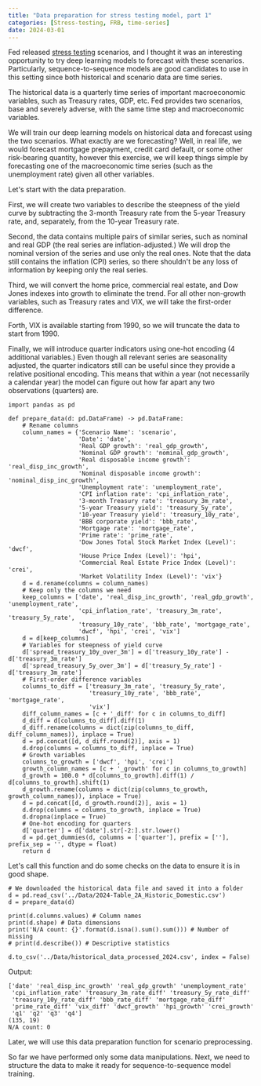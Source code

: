 ```yaml
---
title: "Data preparation for stress testing model, part 1"
categories: [Stress-testing, FRB, time-series]
date: 2024-03-01
---
```


Fed released <a href="https://www.federalreserve.gov/supervisionreg/dfa-stress-tests-2024.htm">stress testing</a> scenarios, and I thought it was an interesting opportunity to try deep learning models to forecast with these scenarios. Particularly, sequence-to-sequence models are good candidates to use in this setting since both historical and scenario data are time series.

The historical data is a quarterly time series of important macroeconomic variables, such as Treasury rates, GDP, etc. Fed provides two scenarios, base and severely adverse, with the same time step and macroeconomic variables.

We will train our deep learning models on historical data and forecast using the two scenarios. What exactly are we forecasting? Well, in real life, we would forecast mortgage prepayment, credit card default, or some other risk-bearing quantity, however this exercise, we will keep things simple by forecasting one of the macroeconomic time series (such as the unemployment rate) given all other variables.

Let's start with the data preparation.

First, we will create two variables to describe the steepness of the yield curve by subtracting the 3-month Treasury rate from the 5-year Treasury rate, and, separately, from the 10-year Treasury rate.

Second, the data contains multiple pairs of similar series, such as nominal and real GDP (the real series are inflation-adjusted.) We will drop the nominal version of the series and use only the real ones. Note that the data still contains the inflation (CPI) series, so there shouldn't be any loss of information by keeping only the real series.

Third, we will convert the home price, commercial real estate, and Dow Jones indexes into growth to eliminate the trend. For all other non-growth variables, such as Treasury rates and VIX, we will take the first-order difference.

Forth, VIX is available starting from 1990, so we will truncate the data to start from 1990.

Finally, we will introduce quarter indicators using one-hot encoding (4 additional variables.) Even though all relevant series are seasonality adjusted, the quarter indicators still can be useful since they provide a relative positional encoding. This means that within a year (not necessarily a calendar year) the model can figure out how far apart any two observations (quarters) are.

```Python3
import pandas as pd

def prepare_data(d: pd.DataFrame) -> pd.DataFrame:
    # Rename columns
    column_names = {'Scenario Name': 'scenario',
                    'Date': 'date',
                    'Real GDP growth': 'real_gdp_growth',
                    'Nominal GDP growth': 'nominal_gdp_growth',
                    'Real disposable income growth': 'real_disp_inc_growth',
                    'Nominal disposable income growth': 'nominal_disp_inc_growth',
                    'Unemployment rate': 'unemployment_rate',
                    'CPI inflation rate': 'cpi_inflation_rate',
                    '3-month Treasury rate': 'treasury_3m_rate',
                    '5-year Treasury yield': 'treasury_5y_rate',
                    '10-year Treasury yield': 'treasury_10y_rate',
                    'BBB corporate yield': 'bbb_rate',
                    'Mortgage rate': 'mortgage_rate',
                    'Prime rate': 'prime_rate',
                    'Dow Jones Total Stock Market Index (Level)': 'dwcf',
                    'House Price Index (Level)': 'hpi',
                    'Commercial Real Estate Price Index (Level)': 'crei',
                    'Market Volatility Index (Level)': 'vix'}
    d = d.rename(columns = column_names)
    # Keep only the columns we need
    keep_columns = ['date', 'real_disp_inc_growth', 'real_gdp_growth', 'unemployment_rate',
                    'cpi_inflation_rate', 'treasury_3m_rate', 'treasury_5y_rate',
                    'treasury_10y_rate', 'bbb_rate', 'mortgage_rate',
                    'dwcf', 'hpi', 'crei', 'vix']
    d = d[keep_columns]
    # Variables for steepness of yield curve
    d['spread_treasury_10y_over_3m'] = d['treasury_10y_rate'] - d['treasury_3m_rate']
    d['spread_treasury_5y_over_3m'] = d['treasury_5y_rate'] - d['treasury_3m_rate']
    # First-order difference variables
    columns_to_diff = ['treasury_3m_rate', 'treasury_5y_rate',
                       'treasury_10y_rate', 'bbb_rate', 'mortgage_rate',
                       'vix']
    diff_column_names = [c + '_diff' for c in columns_to_diff]
    d_diff = d[columns_to_diff].diff(1)
    d_diff.rename(columns = dict(zip(columns_to_diff, diff_column_names)), inplace = True)
    d = pd.concat([d, d_diff.round(2)], axis = 1)
    d.drop(columns = columns_to_diff, inplace = True)
    # Growth variables
    columns_to_growth = ['dwcf', 'hpi', 'crei']
    growth_column_names = [c + '_growth' for c in columns_to_growth]
    d_growth = 100.0 * d[columns_to_growth].diff(1) / d[columns_to_growth].shift(1)
    d_growth.rename(columns = dict(zip(columns_to_growth, growth_column_names)), inplace = True)
    d = pd.concat([d, d_growth.round(2)], axis = 1)
    d.drop(columns = columns_to_growth, inplace = True)
    d.dropna(inplace = True)
    # One-hot encoding for quarters
    d['quarter'] = d['date'].str[-2:].str.lower()
    d = pd.get_dummies(d, columns = ['quarter'], prefix = [''], prefix_sep = '', dtype = float)
    return d
```

Let's call this function and do some checks on the data to ensure it is in good shape.

```Python3
# We downloaded the historical data file and saved it into a folder
d = pd.read_csv('../Data/2024-Table_2A_Historic_Domestic.csv')
d = prepare_data(d)

print(d.columns.values) # Column names
print(d.shape) # Data dimensions
print('N/A count: {}'.format(d.isna().sum().sum())) # Number of missing
# print(d.describe()) # Descriptive statistics

d.to_csv('../Data/historical_data_processed_2024.csv', index = False)
```
Output:

```
['date' 'real_disp_inc_growth' 'real_gdp_growth' 'unemployment_rate'
 'cpi_inflation_rate' 'treasury_3m_rate_diff' 'treasury_5y_rate_diff'
 'treasury_10y_rate_diff' 'bbb_rate_diff' 'mortgage_rate_diff'
 'prime_rate_diff' 'vix_diff' 'dwcf_growth' 'hpi_growth' 'crei_growth'
 'q1' 'q2' 'q3' 'q4']
(135, 19)
N/A count: 0
```

Later, we will use this data preparation function for scenario preprocessing.

So far we have performed only some data manipulations. Next, we need to structure the data to make it ready for sequence-to-sequence model training.
